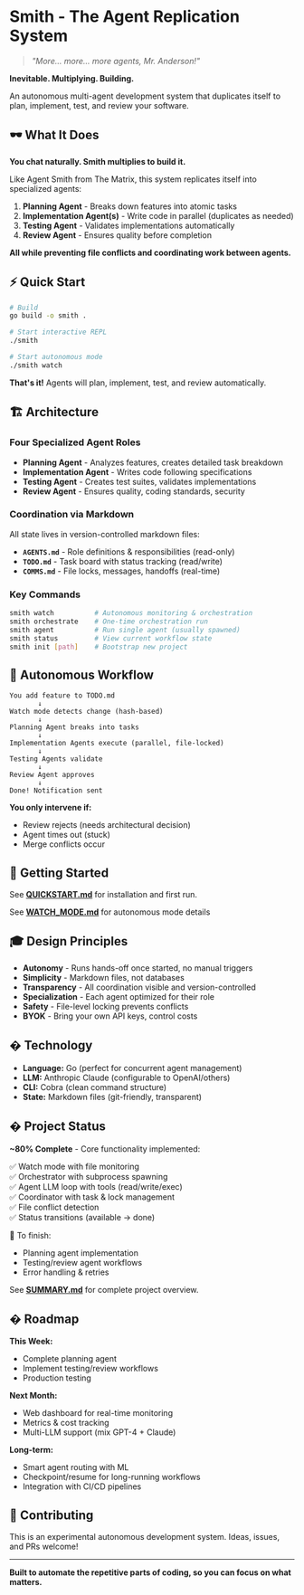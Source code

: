 # Smith - The Agent Replication System

> *"More... more... more agents, Mr. Anderson!"*

**Inevitable. Multiplying. Building.**

An autonomous multi-agent development system that duplicates itself to plan, implement, test, and review your software.

## 🕶️ What It Does

**You chat naturally. Smith multiplies to build it.**

Like Agent Smith from The Matrix, this system replicates itself into specialized agents:

1. **Planning Agent** - Breaks down features into atomic tasks
2. **Implementation Agent(s)** - Write code in parallel (duplicates as needed)
3. **Testing Agent** - Validates implementations automatically
4. **Review Agent** - Ensures quality before completion

**All while preventing file conflicts and coordinating work between agents.**

## ⚡ Quick Start

```bash
# Build
go build -o smith .

# Start interactive REPL
./smith

# Start autonomous mode
./smith watch
```

**That's it!** Agents will plan, implement, test, and review automatically.

## 🏗️ Architecture

### Four Specialized Agent Roles

- **Planning Agent** - Analyzes features, creates detailed task breakdown
- **Implementation Agent** - Writes code following specifications
- **Testing Agent** - Creates test suites, validates implementations
- **Review Agent** - Ensures quality, coding standards, security

### Coordination via Markdown

All state lives in version-controlled markdown files:

- **`AGENTS.md`** - Role definitions & responsibilities (read-only)
- **`TODO.md`** - Task board with status tracking (read/write)
- **`COMMS.md`** - File locks, messages, handoffs (real-time)

### Key Commands

```bash
smith watch          # Autonomous monitoring & orchestration
smith orchestrate    # One-time orchestration run
smith agent          # Run single agent (usually spawned)
smith status         # View current workflow state
smith init [path]    # Bootstrap new project
```

## 🔄 Autonomous Workflow

```
You add feature to TODO.md
       ↓
Watch mode detects change (hash-based)
       ↓
Planning Agent breaks into tasks
       ↓
Implementation Agents execute (parallel, file-locked)
       ↓
Testing Agents validate
       ↓
Review Agent approves
       ↓
Done! Notification sent
```

**You only intervene if:**
- Review rejects (needs architectural decision)
- Agent times out (stuck)
- Merge conflicts occur

## 🚀 Getting Started

See **[QUICKSTART.md](QUICKSTART.md)** for installation and first run.

See **[WATCH_MODE.md](WATCH_MODE.md)** for autonomous mode details

## 🎓 Design Principles

- **Autonomy** - Runs hands-off once started, no manual triggers
- **Simplicity** - Markdown files, not databases
- **Transparency** - All coordination visible and version-controlled
- **Specialization** - Each agent optimized for their role
- **Safety** - File-level locking prevents conflicts
- **BYOK** - Bring your own API keys, control costs

## �️ Technology

- **Language:** Go (perfect for concurrent agent management)
- **LLM:** Anthropic Claude (configurable to OpenAI/others)
- **CLI:** Cobra (clean command structure)
- **State:** Markdown files (git-friendly, transparent)

## � Project Status

**~80% Complete** - Core functionality implemented:

✅ Watch mode with file monitoring  
✅ Orchestrator with subprocess spawning  
✅ Agent LLM loop with tools (read/write/exec)  
✅ Coordinator with task & lock management  
✅ File conflict detection  
✅ Status transitions (available → done)  

🚧 To finish:
- Planning agent implementation
- Testing/review agent workflows
- Error handling & retries

See **[SUMMARY.md](SUMMARY.md)** for complete project overview.

## � Roadmap

**This Week:**
- Complete planning agent
- Implement testing/review workflows
- Production testing

**Next Month:**
- Web dashboard for real-time monitoring
- Metrics & cost tracking
- Multi-LLM support (mix GPT-4 + Claude)

**Long-term:**
- Smart agent routing with ML
- Checkpoint/resume for long-running workflows
- Integration with CI/CD pipelines

## 🤝 Contributing

This is an experimental autonomous development system. Ideas, issues, and PRs welcome!

---

**Built to automate the repetitive parts of coding, so you can focus on what matters.**
